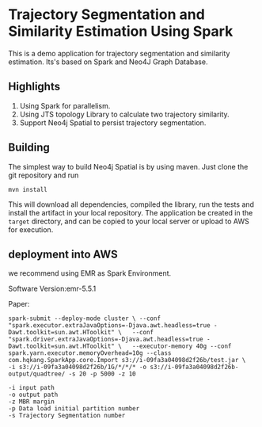 # Trajectory Segmentation and Similarity Estimation Using Spark


This is a demo application for trajectory segmentation and similarity estimation. Its's based on Spark and Neo4J Graph Database. 

## Highlights

 1. Using Spark for parallelism.
 2. Using JTS topology Library to calculate two trajectory similarity.
 3. Support Neo4j Spatial to persist trajectory segmentation.


## Building

The simplest way to build Neo4j Spatial is by using maven. Just clone the git repository and run

    mvn install

This will download all dependencies, compiled the library, run the tests and install the artifact in your local repository. The application be created in the  `target`  directory, and can be copied to your local server or upload to AWS for execution.


## deployment into AWS

we recommend using EMR as Spark Environment.

Software Version:emr-5.5.1

Paper:




`spark-submit --deploy-mode cluster \
    --conf "spark.executor.extraJavaOptions=-Djava.awt.headless=true -Dawt.toolkit=sun.awt.HToolkit" \  
    --conf "spark.driver.extraJavaOptions=-Djava.awt.headless=true -Dawt.toolkit=sun.awt.HToolkit" \  
    --executor-memory 40g --conf spark.yarn.executor.memoryOverhead=10g --class com.hqkang.SparkApp.core.Import s3://i-09fa3a04098d2f26b/test.jar \  
    -i s3://i-09fa3a04098d2f26b/1G/*/*/* -o s3://i-09fa3a04098d2f26b-output/quadtree/ -s 20 -p 5000 -z 10`
    
    
    
    
    -i input path
    -o output path
    -z MBR margin
    -p Data load initial partition number
    -s Trajectory Segmentation number
    
